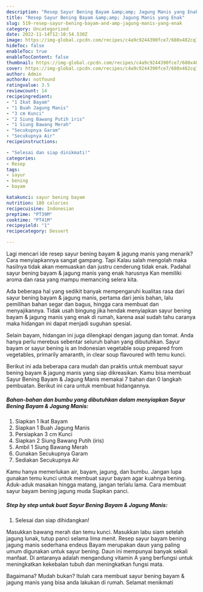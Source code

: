 ```yaml
---
description: "Resep Sayur Bening Bayam &amp;amp; Jagung Manis yang Enak"
title: "Resep Sayur Bening Bayam &amp;amp; Jagung Manis yang Enak"
slug: 519-resep-sayur-bening-bayam-and-amp-jagung-manis-yang-enak
category: Uncategorized
date: 2022-11-14T12:10:54.530Z
image: https://img-global.cpcdn.com/recipes/c4a9c9244390fce7/680x482cq70/sayur-bening-bayam-jagung-manis-foto-resep-utama.jpg
hideToc: false
enableToc: true
enableTocContent: false
thumbnail: https://img-global.cpcdn.com/recipes/c4a9c9244390fce7/680x482cq70/sayur-bening-bayam-jagung-manis-foto-resep-utama.jpg
cover: https://img-global.cpcdn.com/recipes/c4a9c9244390fce7/680x482cq70/sayur-bening-bayam-jagung-manis-foto-resep-utama.jpg
author: Admin
authorAv: notfound
ratingvalue: 3.5
reviewcount: 14
recipeingredient:
- "1 Ikat Bayam"
- "1 Buah Jagung Manis"
- "3 cm Kunci"
- "2 Siung Bawang Putih iris"
- "1 Siung Bawang Merah"
- "Secukupnya Garam"
- "Secukupnya Air"
recipeinstructions:

- "Selesai dan siap dinikmati!"
categories:
- Resep
tags:
- sayur
- bening
- bayam

katakunci: sayur bening bayam 
nutrition: 180 calories
recipecuisine: Indonesian
preptime: "PT39M"
cooktime: "PT41M"
recipeyield: "1"
recipecategory: Dessert

---
```



Lagi mencari ide resep sayur bening bayam &amp; jagung manis yang menarik? Cara menyiapkannya sangat gampang. Tapi Kalau salah mengolah maka hasilnya tidak akan memuaskan dan justru cenderung tidak enak. Padahal sayur bening bayam &amp; jagung manis yang enak harusnya Kan memiliki aroma dan rasa yang mampu memancing selera kita.


Ada beberapa hal yang sedikit banyak mempengaruhi kualitas rasa dari sayur bening bayam &amp; jagung manis, pertama dari jenis bahan, lalu pemilihan bahan segar dan bagus, hingga cara membuat dan menyajikannya. Tidak usah bingung jika hendak menyiapkan sayur bening bayam &amp; jagung manis yang enak di rumah, karena asal sudah tahu caranya maka hidangan ini dapat menjadi suguhan spesial.

Selain bayam, hidangan ini juga dilengkapi dengan jagung dan tomat. Anda hanya perlu merebus sebentar seluruh bahan yang dibutuhkan. Sayur bayam or sayur bening is an Indonesian vegetable soup prepared from vegetables, primarily amaranth, in clear soup flavoured with temu kunci.


Berikut ini ada beberapa cara mudah dan praktis untuk membuat sayur bening bayam &amp; jagung manis yang siap dikreasikan. Kamu bisa membuat Sayur Bening Bayam &amp; Jagung Manis memakai 7 bahan dan 0 langkah pembuatan. Berikut ini cara untuk membuat hidangannya.

<!--inarticleads1-->

##### Bahan-bahan dan bumbu yang dibutuhkan dalam menyiapkan Sayur Bening Bayam &amp; Jagung Manis:

1. Siapkan 1 Ikat Bayam
1. Siapkan 1 Buah Jagung Manis
1. Persiapkan 3 cm Kunci
1. Siapkan 2 Siung Bawang Putih (iris)
1. Ambil 1 Siung Bawang Merah
1. Gunakan Secukupnya Garam
1. Sediakan Secukupnya Air


Kamu hanya memerlukan air, bayam, jagung, dan bumbu. Jangan lupa gunakan temu kunci untuk membuat sayur bayam agar kuahnya bening. Aduk-aduk masakan hingga matang, jangan terlalu lama. Cara membuat sayur bayam bening jagung muda Siapkan panci. 

<!--inarticleads2-->

##### Step by step untuk buat Sayur Bening Bayam &amp; Jagung Manis:


1. Selesai dan siap dihidangkan!

Masukkan bawang merah dan temu kunci. Masukkan labu siam setelah jagung lunak, tutup panci selama lima menit. Resep sayur bayam bening jagung manis sederhana endeus Bayam merupakan daun yang paling umum digunakan untuk sayur bening. Daun ini mempunyai banyak sekali manfaat. Di antaranya adalah mengandung vitamin A yang berfungsi untuk meningkatkan kekebalan tubuh dan meningkatkan fungsi mata. 

Bagaimana? Mudah bukan? Itulah cara membuat sayur bening bayam &amp; jagung manis yang bisa anda lakukan di rumah. Selamat menikmati

